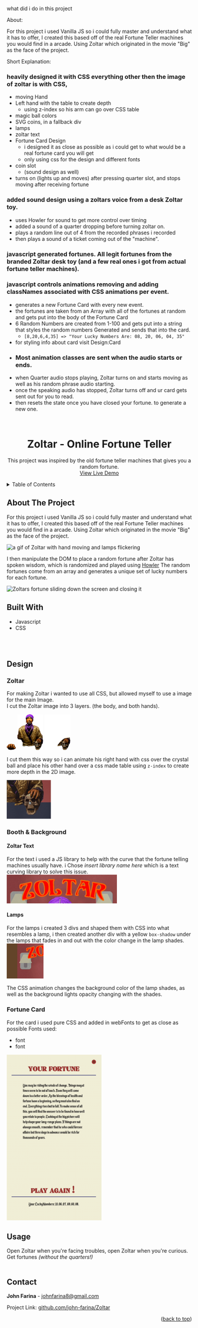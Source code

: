 <a name="readme-top"></a>
what did i do in this project

About:

For this project i used Vanilla JS so i could fully master and understand what it has to offer, I created this based off of the real Fortune Teller machines you would find in a arcade. Using Zoltar which originated in the movie "Big" as the face of the project.

Short Explanation:

### heavily designed it with CSS everything other then the image of zoltar is with CSS,
- moving Hand
- Left hand with the table to create depth
  - using z-index so his arm can go over CSS table
- magic ball colors
- SVG coins, in a fallback div
- lamps
- zoltar text
- Fortune Card Design
  - i designed it as close as possible as i could get to what would be a real fortune card you will get
  - only using css for the design and different fonts
- coin slot
  - (sound design as well)
- turns on (lights up and moves) after pressing quarter slot, and stops moving after receiving fortune

### added sound design using a zoltars voice from a desk Zoltar toy.
- uses Howler for sound to get more control over timing
- added a sound of a quarter dropping before turning zoltar on.
- plays a random line out of 4 from the recorded phrases i recorded
- then plays a sound of a ticket coming out of the "machine".

### javascript generated fortunes. All legit fortunes from the branded Zoltar desk toy (and a few real ones i got from actual fortune teller machines).
### javascript controls animations removing and adding classNames associated with CSS animations per event.
- generates a new Fortune Card with every new event.
- the fortunes are taken from an Array with all of the fortunes at random and gets put into the body of the Fortune Card
- 6 Random Numbers are created from 1-100 and gets put into a string that styles the random numbers Generated and sends that into the card.
  - `[8,20,6,4,35] => "Your Lucky Numbers Are: 08, 20, 06, 04, 35"`
- for styling info about card visit Design:Card
- ### Most animation classes are sent when the audio starts or ends.
- when Quarter audio stops playing, Zoltar turns on and starts moving as well as his random phrase audio starting.
- once the speaking audio has stopped, Zoltar turns off and ur card gets sent out for you to read.
- then resets the state once you have closed your fortune. to generate a new one.

<!-- PROJECT LOGO -->
<br />
<div align="center">

<h1 align="center">Zoltar - Online Fortune Teller</h1>

  <p align="center">
   This project was inspired by the old fortune teller machines that gives you a random fortune.
    <br />
    <a href="https://linktowebsite.com">View Live Demo</a>
</div>


<!-- TABLE OF CONTENTS -->
<details>
  <summary>Table of Contents</summary>
  <ol>
    <li>
      <a href="#about-the-project">About The Project</a>
      <ul>
      <li><a href="#built-with">Built With</a></li>
      </ul>
      <li><a href="#design">Design</a></li>
      <ul>
      <li><a>Zoltar</a></li>
      <li><a>Booth & Background</a></li>
      <ul>
      <li><a>Zoltar Text</a></li>
      <li><a>Lamps</a></li>
      <li><a>Crystal Ball</a></li>
      <li><a>Coins</a></li>
      </ul>
      <li><a>Fortune Card</a></li>
      </ul>
    </li>
    <li><a href="#usage">Usage</a></li>
    <li><a href="#contact">Contact</a></li>
  </ol>
</details>


<!-- ABOUT THE PROJECT -->
## About The Project

For this project i used Vanilla JS so i could fully master and understand what it has to offer, I created this based off of the real Fortune Teller machines you would find in a arcade. Using Zoltar which originated in the movie "Big" as the face of the project.

<img src="./src/img/ZoltarFirst.gif" alt="a gif of Zoltar with hand moving and lamps flickering" />

I then manipulate the DOM to place a random fortune after Zoltar has spoken wisdom, which is randomized and played using [Howler](howler.link) The random fortunes come from an array and generates a unique set of lucky numbers for each fortune.

<img src="./src/img/ZoltarSecond.gif" alt="Zoltars fortune sliding down the screen and closing it" />

<br/>

## Built With
 - Javascript
 - CSS
<br/>
<br/>

## Design

### Zoltar

For making Zoltar i wanted to use all CSS, but allowed myself to use a image for the main Image.
<br/>
I cut the Zoltar image into 3 layers. (the body, and both hands).
<br/>

<div display="flex" >
<img src="./src/img/hand.png" width="25" />
<img src="./src/img/fullPic.png" width="70" />
<img src="./src/img/depthPic.png" width="70" />
</div>

I cut them this way so i can animate his right hand with css over the crystal ball and place his other hand over a css made table using `z-index` to create more depth in the 2D image.

<img src="./src/img/README/leftHandGif.gif" width="120" />
<br/>

### Booth & Background
####  **Zoltar Text**
For the text i used a JS library to help with the curve that the fortune telling machines usually have. i Chose *insert library name here* which is a text curving library to solve this issue.
<img src="./src/img/README/titleGif.gif" width="300" />

#### **Lamps**
For the lamps i created 3 divs and shaped them with CSS into what resembles a lamp, i then created another div with a yellow `box-shadow` under the lamps that fades in and out with the color change in the lamp shades.
<br/>
<img src="./src/img/README/lampGif.gif" width="100" />

The CSS animation changes the background color of the lamp shades, as well as the background lights opacity changing with the shades.
<br />

### Fortune Card

For the card i used pure CSS and added in webFonts to get as close as possible
Fonts used:
- font
- font

<img src="./src/img/README/cardShot.png" height="450"/>
<!-- USAGE EXAMPLES -->

<br/>

## Usage

Open Zoltar when you're facing troubles, open Zoltar when you're curious. Get fortunes *(without the quarters!)*
<br/>
<br/>

<!-- CONTACT -->
## Contact

**John Farina** - johnfarina8@gmail.com

Project Link: [github.com/john-farina/Zoltar](https://github.com/john-farina/Zoltar)

<p align="right">(<a href="#readme-top">back to top</a>)</p>



